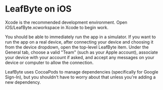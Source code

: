 # LeafByte on iOS

Xcode is the recommended development environment.
Open iOS/LeafByte.xcworkspace in Xcode to begin work.

You should be able to immediately run the app in a simulator.
If you want to run the app on a real device, after connecting your device and choosing it from the device dropdown, open the top-level LeafByte item.
Under the General tab, choose a valid "Team" (such as your Apple account), associate your device with your account if asked, and accept any messages on your device or computer to allow the connection.

LeafByte uses CocoaPods to manage dependencies (specifically for Google Sign-In), but you shouldn't have to worry about that unless you're adding a new dependency.
